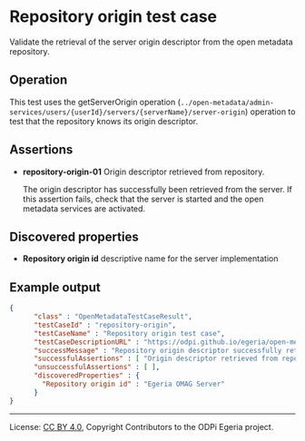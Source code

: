 <!-- SPDX-License-Identifier: CC-BY-4.0 -->
<!-- Copyright Contributors to the ODPi Egeria project. -->


# Repository origin test case

Validate the retrieval of the server origin descriptor from the open metadata repository.

## Operation

This test uses the getServerOrigin operation (`../open-metadata/admin-services/users/{userId}/servers/{serverName}/server-origin`)
operation to test that the repository knows its origin descriptor.

## Assertions

* **repository-origin-01** Origin descriptor retrieved from repository.

   The origin descriptor has successfully been retrieved from the server.
If this assertion fails, check that the server is started and the
open metadata services are activated.

## Discovered properties

* **Repository origin id** descriptive name for the server implementation

## Example output

```json
{
      "class" : "OpenMetadataTestCaseResult",
      "testCaseId" : "repository-origin",
      "testCaseName" : "Repository origin test case",
      "testCaseDescriptionURL" : "https://odpi.github.io/egeria/open-metadata-compliance-suite/docs/origin-workbench/repository-origin-test-case.md",
      "successMessage" : "Repository origin descriptor successfully retrieved",
      "successfulAssertions" : [ "Origin descriptor retrieved from repository." ],
      "unsuccessfulAssertions" : [ ],
      "discoveredProperties" : {
        "Repository origin id" : "Egeria OMAG Server"
      }
}
```



----
License: [CC BY 4.0](https://creativecommons.org/licenses/by/4.0/),
Copyright Contributors to the ODPi Egeria project.